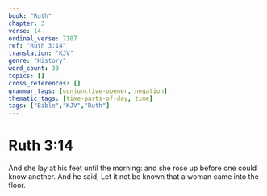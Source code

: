 ```yaml
---
book: "Ruth"
chapter: 3
verse: 14
ordinal_verse: 7187
ref: "Ruth 3:14"
translation: "KJV"
genre: "History"
word_count: 33
topics: []
cross_references: []
grammar_tags: [conjunctive-opener, negation]
thematic_tags: [time-parts-of-day, time]
tags: ["Bible","KJV","Ruth"]
---
```


# Ruth 3:14

And she lay at his feet until the morning: and she rose up before one could know another. And he said, Let it not be known that a woman came into the floor.

